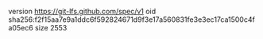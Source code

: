 version https://git-lfs.github.com/spec/v1
oid sha256:f2f15aa7e9a1ddc6f592824671d9f3e17a560831fe3e3ec17ca1500c4fa05ec6
size 2553
